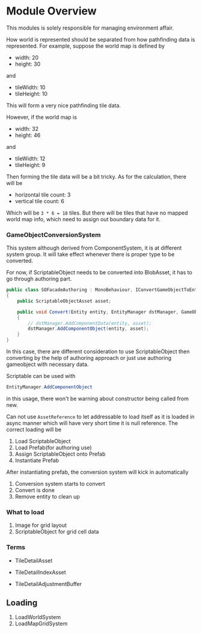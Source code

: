 # Module Overview

This modules is solely responsible for managing environment affair.

How world is represented should be separated from how pathfinding data is represented. For example, suppose the world map is defined by

- width: 20
- height: 30

and

- tileWidth: 10
- tileHeight: 10

This will form a very nice pathfinding tile data.

However, if the world map is

- width: 32
- height: 46

and

- tileWidth: 12
- tileHeight: 9

Then forming the tile data will be a bit tricky. As for the calculation, there will be

- horizontal tile count: 3
- vertical tile count: 6

Which will be ```3 * 6 = 18``` tiles. But there will be tiles that have no mapped world map info, which need to assign out boundary data for it.

### GameObjectConversionSystem

This system although derived from ComponentSystem, it is at different system group. It will take effect whenever there is proper type to be converted.

For now, if ScriptableObject needs to be converted into BlobAsset, it has to go through authoring part.

```cs
public class SOFacadeAuthoring : MonoBehaviour, IConvertGameObjectToEntity
{
    public ScriptableObjectAsset asset;

    public void Convert(Entity entity, EntityManager dstManager, GameObjectConversionSystem conversionSystem)
    {
        // dstManager.AddComponentData(entity, asset);
        dstManager.AddComponentObject(entity, asset);
    }
}
```

In this case, there are different consideration to use ScriptableObject then converting by the help of authoring approach or just use authoring gameobject with necessary data.


Scriptable can be used with

```cs
EntityManager.AddComponentObject
```

in this usage, there won't be warning about constructor being called from new.

Can not use ```AssetReference``` to let addressable to load itself as it is loaded in async manner which will have very short time it is null reference. The correct loading will be

1. Load ScriptableObject
2. Load Prefab(for authoring use)
3. Assign ScriptableObject onto Prefab
4. Instantiate Prefab

After instantiating prefab, the conversion system will kick in automatically

1. Conversion system starts to convert
2. Convert is done
3. Remove entity to clean up

### What to load

1. Image for grid layout
2. ScriptableObject for grid cell data

### Terms

- TileDetailAsset
- TileDetailIndexAsset

- TileDetailAdjustmentBuffer

## Loading

1. LoadWorldSystem
2. LoadMapGridSystem
